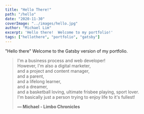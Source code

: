 ```yaml
---
title: "Hello There!"
path: "/hello"
date: "2020-11-30"
coverImage: "../images/hello.jpg"
author: "Michael Lim"
excerpt: 'Hello there!  Welcome to my portfolio!'
tags: ["hellothere", "portfolio", "gatsby"]
---
```


"Hello there" Welcome to the Gatsby version of my portfolio.

> I'm a business process and web developer!\
> However, I'm also a digital marketer,\
> and a project and content manager,\
> and a parent,\
> and a lifelong learner,\
> and a dreamer,\
> and a basketball loving, ultimate frisbee playing, sport lover.\
> I'm basically just a person trying to enjoy life to it's fullest!
>
> **— Michael - Limbo Chronicles**
